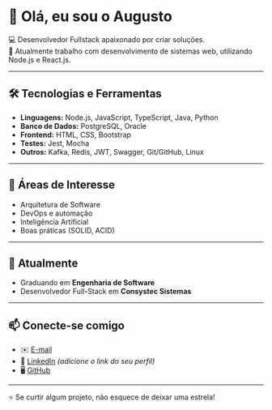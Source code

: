 # 👋 Olá, eu sou o Augusto

💻 Desenvolvedor Fullstack apaixonado por criar soluções.  
🚀 Atualmente trabalho com desenvolvimento de sistemas web, utilizando Node.js e React.js.  

---

## 🛠️ Tecnologias e Ferramentas

- **Linguagens:** Node.js, JavaScript, TypeScript, Java, Python  
- **Banco de Dados:** PostgreSQL, Oracle  
- **Frontend:** HTML, CSS, Bootstrap  
- **Testes:** Jest, Mocha  
- **Outros:** Kafka, Redis, JWT, Swagger, Git/GitHub, Linux  

---

## 📌 Áreas de Interesse
- Arquitetura de Software  
- DevOps e automação  
- Inteligência Artificial  
- Boas práticas (SOLID, ACID)  

---

## 🌱 Atualmente
- Graduando em **Engenharia de Software**  
- Desenvolvedor Full-Stack em **Consystec Sistemas**  

---

## 📫 Conecte-se comigo
- ✉️ [E-mail](mailto:augustopreisthomasi@gmail.com)  
- 💼 [LinkedIn](https://www.linkedin.com/in/) _(adicione o link do seu perfil)_  
- 🖥️ [GitHub](https://github.com/AugustoPreis)  

---
⭐ Se curtir algum projeto, não esquece de deixar uma estrela!
